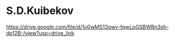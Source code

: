 # S.D.Kuibekov
https://drive.google.com/file/d/1o0wMS13qwv-fqwLpGSBWBn3sh-dp12B-/view?usp=drive_link
